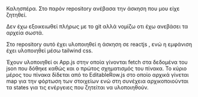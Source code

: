 Καλησπέρα. Στο παρόν repository ανέβασα την άσκηση που μου είχε ζητηθεί.

Δεν έχω εξοικειωθεί πλήρως με το git αλλά νομίζω οτι έχω ανεβάσει τα αρχεία σωστά.

Στο repository αυτό έχει υλοποιηθεί η άσκηση σε reactjs , ενώ η εμφάνιση έχει υλοποιηθεί μέσω tailwind css.

Έχουν υλοποιηθεί οι App.js στην οποία γίνονται fetch στα δεδομένα του json που δόθηκε καθώς και ο πρώτος σχηματισμός του πίνακα.
Το κύριο μέρος του πίνακα δίδεται από το EditableRow.js στο οποίο αρχικά γίνεται map για την φόρτωση των στοιχείων ενώ στη συνέχεια  αρχικοποιούνται τα states για τις ενέργειες που ζητείται να υλοποιηθούν. 
